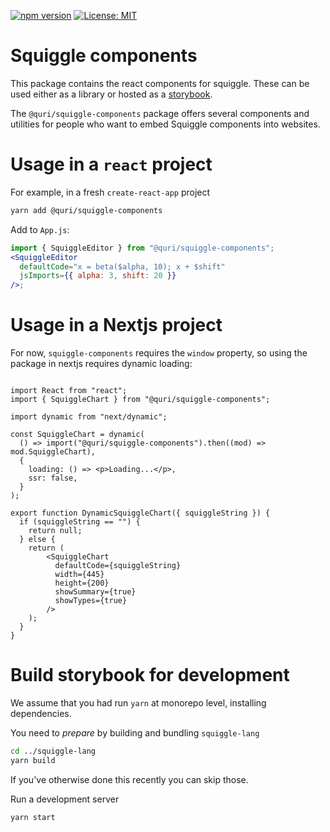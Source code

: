 [![npm version](https://badge.fury.io/js/@quri%2Fsquiggle-components.svg)](https://www.npmjs.com/package/@quri/squiggle-components)
[![License: MIT](https://img.shields.io/badge/License-MIT-yellow.svg)](https://github.com/quantified-uncertainty/squiggle/blob/develop/LICENSE)

# Squiggle components

This package contains the react components for squiggle. These can be used either as a library or hosted as a [storybook](https://storybook.js.org/).

The `@quri/squiggle-components` package offers several components and utilities for people who want to embed Squiggle components into websites.

# Usage in a `react` project

For example, in a fresh `create-react-app` project

```sh
yarn add @quri/squiggle-components
```

Add to `App.js`:

```jsx
import { SquiggleEditor } from "@quri/squiggle-components";
<SquiggleEditor
  defaultCode="x = beta($alpha, 10); x + $shift"
  jsImports={{ alpha: 3, shift: 20 }}
/>;
```

# Usage in a Nextjs project

For now, `squiggle-components` requires the `window` property, so using the package in nextjs requires dynamic loading:

```

import React from "react";
import { SquiggleChart } from "@quri/squiggle-components";

import dynamic from "next/dynamic";

const SquiggleChart = dynamic(
  () => import("@quri/squiggle-components").then((mod) => mod.SquiggleChart),
  {
    loading: () => <p>Loading...</p>,
    ssr: false,
  }
);

export function DynamicSquiggleChart({ squiggleString }) {
  if (squiggleString == "") {
    return null;
  } else {
    return (
        <SquiggleChart
          defaultCode={squiggleString}
          width={445}
          height={200}
          showSummary={true}
          showTypes={true}
        />
    );
  }
}

```

# Build storybook for development

We assume that you had run `yarn` at monorepo level, installing dependencies.

You need to _prepare_ by building and bundling `squiggle-lang`

```sh
cd ../squiggle-lang
yarn build
```

If you've otherwise done this recently you can skip those.

Run a development server

```sh
yarn start
```
